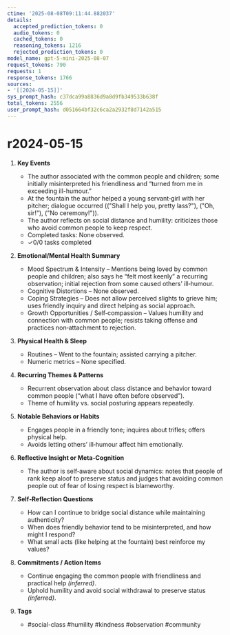 ```yaml
---
ctime: '2025-08-08T09:11:44.882037'
details:
  accepted_prediction_tokens: 0
  audio_tokens: 0
  cached_tokens: 0
  reasoning_tokens: 1216
  rejected_prediction_tokens: 0
model_name: gpt-5-mini-2025-08-07
request_tokens: 790
requests: 1
response_tokens: 1766
sources:
- '[[2024-05-15]]'
sys_prompt_hash: c37dca99a8836d9a8d9fb349533b638f
total_tokens: 2556
user_prompt_hash: d051664bf32c6ca2a2932f8d7142a515
---
```

# r2024-05-15

1. **Key Events**
   - The author associated with the common people and children; some initially misinterpreted his friendliness and “turned from me in exceeding ill-humour.”  
   - At the fountain the author helped a young servant‑girl with her pitcher; dialogue occurred (("Shall I help you, pretty lass?"), ("Oh, sir!"), ("No ceremony!")).
   - The author reflects on social distance and humility: criticizes those who avoid common people to keep respect.
   - Completed tasks: None observed.
   - ✓0/0 tasks completed

2. **Emotional/Mental Health Summary**
   - Mood Spectrum & Intensity – Mentions being loved by common people and children; also says he “felt most keenly” a recurring observation; initial rejection from some caused others’ ill‑humour.  
   - Cognitive Distortions – None observed.  
   - Coping Strategies – Does not allow perceived slights to grieve him; uses friendly inquiry and direct helping as social approach.  
   - Growth Opportunities / Self‑compassion – Values humility and connection with common people; resists taking offense and practices non‑attachment to rejection.

3. **Physical Health & Sleep**
   - Routines – Went to the fountain; assisted carrying a pitcher.  
   - Numeric metrics – None specified.

4. **Recurring Themes & Patterns**
   - Recurrent observation about class distance and behavior toward common people (“what I have often before observed”).  
   - Theme of humility vs. social posturing appears repeatedly.

5. **Notable Behaviors or Habits**
   - Engages people in a friendly tone; inquires about trifles; offers physical help.  
   - Avoids letting others’ ill‑humour affect him emotionally.

6. **Reflective Insight or Meta‑Cognition**
   - The author is self‑aware about social dynamics: notes that people of rank keep aloof to preserve status and judges that avoiding common people out of fear of losing respect is blameworthy.

7. **Self‑Reflection Questions**
   - How can I continue to bridge social distance while maintaining authenticity?  
   - When does friendly behavior tend to be misinterpreted, and how might I respond?  
   - What small acts (like helping at the fountain) best reinforce my values?

8. **Commitments / Action Items**
   - Continue engaging the common people with friendliness and practical help *(inferred)*.  
   - Uphold humility and avoid social withdrawal to preserve status *(inferred)*.

9. **Tags**
   - #social-class #humility #kindness #observation #community